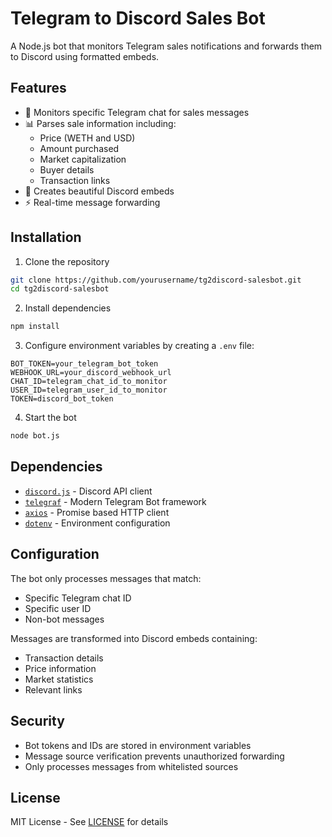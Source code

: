# Telegram to Discord Sales Bot

A Node.js bot that monitors Telegram sales notifications and forwards them to Discord using formatted embeds.

## Features

- 🤖 Monitors specific Telegram chat for sales messages
- 📊 Parses sale information including:
  - Price (WETH and USD)
  - Amount purchased
  - Market capitalization
  - Buyer details
  - Transaction links
- 💬 Creates beautiful Discord embeds
- ⚡ Real-time message forwarding

## Installation

1. Clone the repository
```bash
git clone https://github.com/yourusername/tg2discord-salesbot.git
cd tg2discord-salesbot
```

2. Install dependencies
```bash
npm install
```

3. Configure environment variables by creating a `.env` file:
```env
BOT_TOKEN=your_telegram_bot_token
WEBHOOK_URL=your_discord_webhook_url
CHAT_ID=telegram_chat_id_to_monitor
USER_ID=telegram_user_id_to_monitor
TOKEN=discord_bot_token
```

4. Start the bot
```bash
node bot.js
```

## Dependencies

- [`discord.js`](https://www.npmjs.com/package/discord.js) - Discord API client
- [`telegraf`](https://www.npmjs.com/package/telegraf) - Modern Telegram Bot framework
- [`axios`](https://www.npmjs.com/package/axios) - Promise based HTTP client
- [`dotenv`](https://www.npmjs.com/package/dotenv) - Environment configuration

## Configuration

The bot only processes messages that match:
- Specific Telegram chat ID
- Specific user ID
- Non-bot messages

Messages are transformed into Discord embeds containing:
- Transaction details
- Price information
- Market statistics
- Relevant links

## Security

- Bot tokens and IDs are stored in environment variables
- Message source verification prevents unauthorized forwarding
- Only processes messages from whitelisted sources

## License

MIT License - See [LICENSE](LICENSE) for details